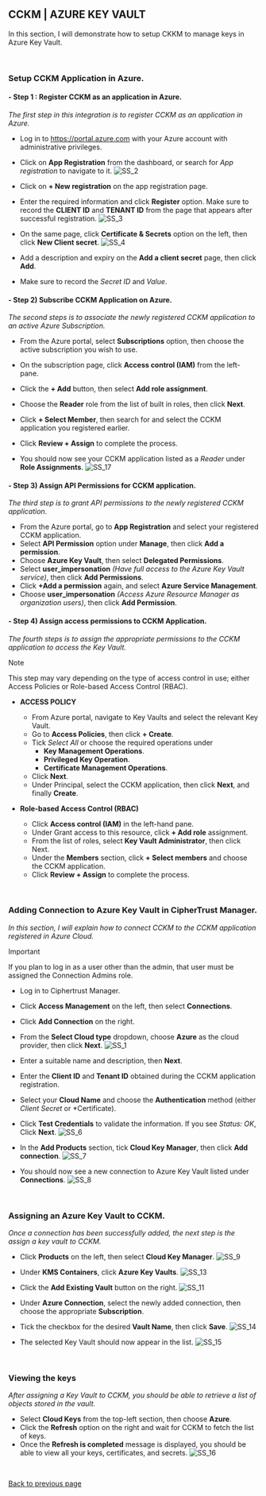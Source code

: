 ## CCKM | AZURE KEY VAULT

In this section, I will demonstrate how to setup CKKM to manage keys in Azure Key Vault.

<br>

### Setup CCKM Application in Azure.

#### - Step 1 : Register CCKM as an application in Azure.

*The first step in this integration is to register CCKM as an application in Azure.*

- Log in to https://portal.azure.com with your Azure account with administrative privileges.
- Click on **App Registration** from the dashboard, or search for *App registration* to navigate to it.
![SS_2](https://github.com/user-attachments/assets/d67b9f64-93dd-4a4c-be43-029dbf8606d5)

- Click on **+ New registration** on the app registration page.
- Enter the required information and click **Register** option. Make sure to record the **CLIENT ID** and **TENANT ID** from the page that appears after successful registration.
![SS_3](https://github.com/user-attachments/assets/ffd97d17-6793-466f-908e-664f72ea4e65)

- On the same page, click **Certificate & Secrets** option on the left, then click **New Client secret**.
![SS_4](https://github.com/user-attachments/assets/82b6d501-346b-4fd4-8190-b6edbd29ff8e)

- Add a description and expiry on the **Add a client secret** page, then click **Add**.
- Make sure to record the *Secret ID* and *Value*.


#### - Step 2) Subscribe CCKM Application on Azure.
*The second steps is to associate the newly registered CCKM application to an active Azure Subscription.*
- From the Azure portal, select **Subscriptions** option, then choose the active subscription you wish to use.
- On the subscription page, click **Access control (IAM)** from the left-pane.
- Click the **+ Add** button, then select **Add role assignment**.

- Choose the **Reader** role from the list of built in roles, then click **Next**.
- Click **+ Select Member**, then search for and select the CCKM application you registered earlier.
- Click **Review + Assign** to complete the process.
- You should now see your CCKM application listed as a *Reader* under **Role Assignments**.
![SS_17](https://github.com/user-attachments/assets/919cfcf8-5301-4fe4-96a5-7ab13fc688b3)


#### - Step 3) Assign API Permissions for CCKM application.
*The third step is to grant API permissions to the newly registered CCKM application*.
- From the Azure portal, go to **App Registration** and select your registered CCKM application.
- Select **API Permission** option under **Manage**, then click **Add a permission**.
- Choose **Azure Key Vault**, then select **Delegated Permissions**.
- Select **user_impersonation** *(Have full access to the Azure Key Vault service)*, then click **Add Permissions**.
- Click **+Add a permission** again, and select **Azure Service Management**.
- Choose **user_impersonation** *(Access Azure Resource Manager as organization users)*, then click **Add Permission**.

#### - Step 4) Assign access permissions to CCKM Application.
*The fourth steps is to assign the appropriate permissions to the CCKM application to access the Key Vault.*
> [!NOTE]
> This step may vary depending on the type of access control in use; either Access Policies or Role-based Access Control (RBAC).

- **ACCESS POLICY**
    + From Azure portal, navigate to Key Vaults and select the relevant Key Vault.
    + Go to **Access Policies**, then click **+ Create**.
    + Tick *Select All* or choose the required operations under 
        - **Key Management Operations**.
        - **Privileged Key Operation**.
        - **Certificate Management Operations**. 
    + Click **Next**.
    + Under Principal, select the CCKM application, then click **Next**, and finally **Create**.

- **Role-based Access Control (RBAC)**
    + Click **Access control (IAM)** in the left-hand pane.
    + Under Grant access to this resource, click **+ Add role** assignment.
    + From the list of roles, select **Key Vault Administrator**, then click Next.
    + Under the **Members** section, click **+ Select members** and choose the CCKM application.
    + Click **Review + Assign** to complete the process.

<BR>

### Adding Connection to Azure Key Vault in CipherTrust Manager.

*In this section, I will explain how to connect CCKM to the CCKM application registered in Azure Cloud.*

> [!IMPORTANT]  
> If you plan to log in as a user other than the admin, that user must be assigned the Connection Admins role.

- Log in to Ciphertrust Manager.
- Click **Access Management** on the left, then select **Connections**.
- Click **Add Connection** on the right.
- From the **Select Cloud type** dropdown, choose **Azure** as the cloud provider, then click **Next**.
![SS_1](https://github.com/user-attachments/assets/50946b86-0ed1-4977-a105-230e31a7d4c0)

- Enter a suitable name and description, then **Next**.
- Enter the **Client ID** and **Tenant ID** obtained during the CCKM application registration.
- Select your **Cloud Name** and choose the **Authentication** method (either *Client Secret* or *Certificate).
- Click **Test Credentials** to validate the information. If you see *Status: OK*, Click **Next**.
![SS_6](https://github.com/user-attachments/assets/0abbe838-3ec4-4dd8-93d5-c474459ece6f)

- In the **Add Products** section, tick **Cloud Key Manager**, then click **Add connection**.
![SS_7](https://github.com/user-attachments/assets/0ff914dd-5736-4c48-8e2c-9013f0b10a9b)

- You should now see a new connection to Azure Key Vault listed under **Connections**.
![SS_8](https://github.com/user-attachments/assets/a9bff958-0dc2-4b72-b7b3-dcdfa7f7d30f)

<BR>

### Assigning an Azure Key Vault to CCKM.
*Once a connection has been successfully added, the next step is the assign a key vault to CCKM.*
- Click **Products** on the left, then select **Cloud Key Manager**.
![SS_9](https://github.com/user-attachments/assets/04ee4999-857f-4a0d-ae3c-71bd7a18d7c1)

- Under **KMS Containers**, click **Azure Key Vaults**.
![SS_13](https://github.com/user-attachments/assets/d97c1b9c-4a6e-4448-814f-74250425e418)

- Click the **Add Existing Vault** button on the right.
![SS_11](https://github.com/user-attachments/assets/91d230f5-bfb4-492f-85df-2932ffe475bd)

- Under **Azure Connection**, select the newly added connection, then choose the appropriate **Subscription**.
- Tick the checkbox for the desired **Vault Name**, then click **Save**.
![SS_14](https://github.com/user-attachments/assets/43d88a65-9399-44c9-8684-5ee97183285a)

- The selected Key Vault should now appear in the list. 
![SS_15](https://github.com/user-attachments/assets/bf4a8871-249b-4891-8726-3d52f87b0a50)

<BR>

### Viewing the keys
*After assigning a Key Vault to CCKM, you should be able to retrieve a list of objects stored in the vault.*
- Select **Cloud Keys** from the top-left section, then choose **Azure**.
- Click the **Refresh** option on the right and wait for CCKM to fetch the list of keys.
- Once the **Refresh is completed** message is displayed, you should be able to view all your keys, certificates, and secrets.
![SS_16](https://github.com/user-attachments/assets/e5e2ce05-bd9a-4778-bfb3-275366b60939)


<br>

[Back to previous page](README.md)

